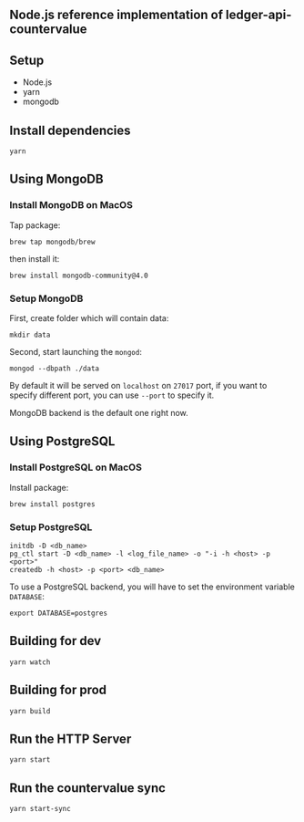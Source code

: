## Node.js reference implementation of ledger-api-countervalue

## Setup

* Node.js
* yarn
* mongodb

## Install dependencies

```
yarn
```
## Using MongoDB

### Install MongoDB on MacOS
Tap package:
```
brew tap mongodb/brew
```
then install it:
```
brew install mongodb-community@4.0
```
### Setup MongoDB
First, create folder which will contain data:
```
mkdir data
```
Second, start launching the `mongod`:

```
mongod --dbpath ./data
```
By default it will be served on `localhost` on `27017` port, if you want to specify different port, you can use `--port` to specify it.

MongoDB backend is the default one right now.

## Using PostgreSQL
### Install PostgreSQL on MacOS
Install package:
```
brew install postgres
```
### Setup PostgreSQL
```
initdb -D <db_name>
pg_ctl start -D <db_name> -l <log_file_name> -o "-i -h <host> -p <port>"
createdb -h <host> -p <port> <db_name>
```
To use a PostgreSQL backend, you will have to set the environment variable `DATABASE`:
```
export DATABASE=postgres
```
## Building for dev

```
yarn watch
```

## Building for prod

```
yarn build
```

## Run the HTTP Server

```
yarn start
```

## Run the countervalue sync

```
yarn start-sync
```
